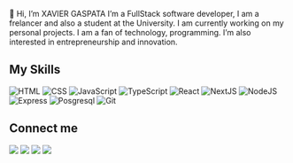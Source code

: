 📌 Hi, I’m XAVIER GASPATA
I’m a FullStack software developer, I am a frelancer and also a student at the University. I am currently working on my personal projects. I am a fan of technology, programming. I’m also interested in entrepreneurship and innovation.

## My Skills

![HTML](https://img.shields.io/badge/HTML-222?style=for-the-badge&logo=html5) ![CSS](https://img.shields.io/badge/CSS-222?style=for-the-badge&logo=css3&logoColor=1572B6) ![JavaScript](https://img.shields.io/badge/JavaScript-222?style=for-the-badge&logo=javascript) ![TypeScript](https://img.shields.io/badge/TypeScript-222?style=for-the-badge&logo=typescript) ![React](https://img.shields.io/badge/React-222?style=for-the-badge&logo=react) ![NextJS](https://img.shields.io/badge/Nextjs-222?style=for-the-badge&logo=nextdotjs) ![NodeJS](https://img.shields.io/badge/NodeJS-222?style=for-the-badge&logo=node.js) ![Express](https://img.shields.io/badge/Express-222?style=for-the-badge&logo=express) ![Posgresql](https://img.shields.io/badge/Postgresql-222?style=for-the-badge&logo=postgresql) ![Git](https://img.shields.io/badge/Git-222?style=for-the-badge&logo=git)

## Connect me

[![](https://img.shields.io/badge/Email-222?style=for-the-badge&logo=gmail)](mailto:xaviergaspa123@gmail.com) [![](https://img.shields.io/badge/Website-222?style=for-the-badge&logo=brave)](https://xaviergaspata.live) [![](https://img.shields.io/badge/Twitter-222?style=for-the-badge&logo=twitter)](https://twitter.com/xavii072) [![](https://img.shields.io/badge/LinkedIn-222?style=for-the-badge&logo=linkedin&logoColor=0077B5)](https://linkedin.com/in/xavier-gaspata)


<!---
xavii07/xavii07 is a ✨ special ✨ repository because its `README.md` (this file) appears on your GitHub profile.
You can click the Preview link to take a look at your changes.
--->
